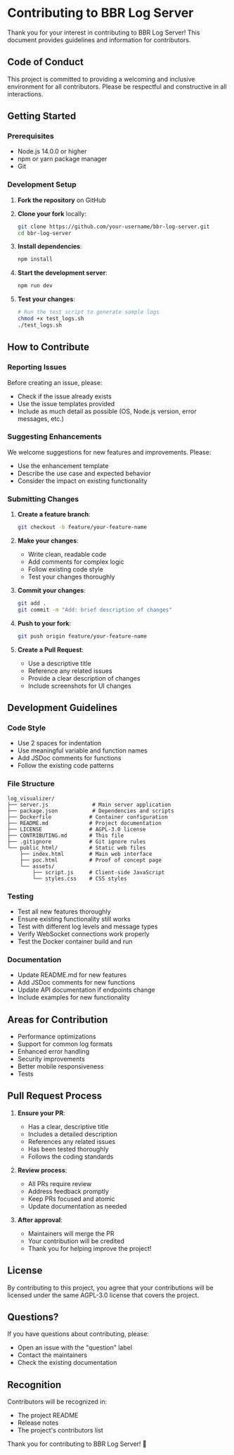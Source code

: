 # Contributing to BBR Log Server

Thank you for your interest in contributing to BBR Log Server! This document provides guidelines and information for contributors.

## Code of Conduct

This project is committed to providing a welcoming and inclusive environment for all contributors. Please be respectful and constructive in all interactions.

## Getting Started

### Prerequisites

- Node.js 14.0.0 or higher
- npm or yarn package manager
- Git

### Development Setup

1. **Fork the repository** on GitHub
2. **Clone your fork** locally:
   ```bash
   git clone https://github.com/your-username/bbr-log-server.git
   cd bbr-log-server
   ```

3. **Install dependencies**:
   ```bash
   npm install
   ```

4. **Start the development server**:
   ```bash
   npm run dev
   ```

5. **Test your changes**:
   ```bash
   # Run the test script to generate sample logs
   chmod +x test_logs.sh
   ./test_logs.sh
   ```

## How to Contribute

### Reporting Issues

Before creating an issue, please:
- Check if the issue already exists
- Use the issue templates provided
- Include as much detail as possible (OS, Node.js version, error messages, etc.)

### Suggesting Enhancements

We welcome suggestions for new features and improvements. Please:
- Use the enhancement template
- Describe the use case and expected behavior
- Consider the impact on existing functionality

### Submitting Changes

1. **Create a feature branch**:
   ```bash
   git checkout -b feature/your-feature-name
   ```

2. **Make your changes**:
   - Write clean, readable code
   - Add comments for complex logic
   - Follow existing code style
   - Test your changes thoroughly

3. **Commit your changes**:
   ```bash
   git add .
   git commit -m "Add: brief description of changes"
   ```

4. **Push to your fork**:
   ```bash
   git push origin feature/your-feature-name
   ```

5. **Create a Pull Request**:
   - Use a descriptive title
   - Reference any related issues
   - Provide a clear description of changes
   - Include screenshots for UI changes

## Development Guidelines

### Code Style

- Use 2 spaces for indentation
- Use meaningful variable and function names
- Add JSDoc comments for functions
- Follow the existing code patterns

### File Structure

```
log_visualizer/
├── server.js              # Main server application
├── package.json           # Dependencies and scripts
├── Dockerfile            # Container configuration
├── README.md             # Project documentation
├── LICENSE               # AGPL-3.0 license
├── CONTRIBUTING.md       # This file
├── .gitignore            # Git ignore rules
└── public_html/          # Static web files
    ├── index.html        # Main web interface
    ├── poc.html          # Proof of concept page
    └── assets/
        ├── script.js     # Client-side JavaScript
        └── styles.css    # CSS styles
```

### Testing

- Test all new features thoroughly
- Ensure existing functionality still works
- Test with different log levels and message types
- Verify WebSocket connections work properly
- Test the Docker container build and run

### Documentation

- Update README.md for new features
- Add JSDoc comments for new functions
- Update API documentation if endpoints change
- Include examples for new functionality

## Areas for Contribution

- Performance optimizations
- Support for common log formats
- Enhanced error handling
- Security improvements
- Better mobile responsiveness
- Tests

## Pull Request Process

1. **Ensure your PR**:
   - Has a clear, descriptive title
   - Includes a detailed description
   - References any related issues
   - Has been tested thoroughly
   - Follows the coding standards

2. **Review process**:
   - All PRs require review
   - Address feedback promptly
   - Keep PRs focused and atomic
   - Update documentation as needed

3. **After approval**:
   - Maintainers will merge the PR
   - Your contribution will be credited
   - Thank you for helping improve the project!

## License

By contributing to this project, you agree that your contributions will be licensed under the same AGPL-3.0 license that covers the project.

## Questions?

If you have questions about contributing, please:
- Open an issue with the "question" label
- Contact the maintainers
- Check the existing documentation

## Recognition

Contributors will be recognized in:
- The project README
- Release notes
- The project's contributors list

Thank you for contributing to BBR Log Server! 🚀
